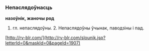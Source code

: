 ### Непаслядоўнасць
**назоўнік, жаночы род**

1. гл. непаслядоўны. 2. Непаслядоўны ўчынак, паводзіны і пад.

<a rel="author">[http://rv-blr.com/](http://rv-blr.com/slounik.jsp?letterId=0&maskId=0&pageId=1907)</a>
